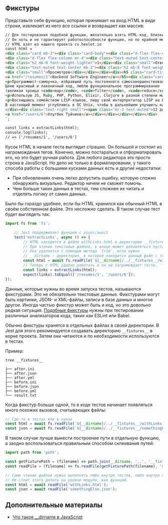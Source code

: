 ## Фикстуры
Представьте себе функцию, которая принимает на вход HTML в виде строки, извлекает из него все ссылки и возвращает как массив:
```html
// Для тестирования подобной функции, желательно взять HTML-код, близкий к реальному.
// Он хоть и не гарантирует работоспособности функции, но по крайней мере даёт хорошее разнообразие по структуре документа.
// HTML взят из нашего проекта cv.hexlet.io
const html = `
<div class="card mb-3"><div class="card-body"><div class="d-flex flex-column flex-sm-row">
<div class="d-flex flex-column mr-4"><div class="text-muted text-center mb-3">
<div class="h2 mb-0 font-weight-lighter">1</div><div class="small">Ответ</div></div>
<div class="text-muted text-center mb-3"><div class="h2 mb-0 font-weight-lighter">7</div>
<div class="small">Просмотров</div></div></div><div><h5 class="card-title">
<a href="/resumes/1">Backend Software Engineer</a></h5><div class="card-text">
<p>Программист-самоучка, избравший путь постоянного самосовершенствования.
Ценю красивый и лаконичный код, люблю функциональное программирование 
(великая троица <code>map</code>, <code>filter</code>, <code>reduce</code>).</p>
<p>Использую JS, Ruby, PHP, Python, Elixir, Clojure в разной степени мастерства.</p>
<p>Восхищаюсь семейством LISP-языков, пишу свой интерпретатор LISP на Elixir.
В настоящий момент углубляюсь в ОС Unix, чтобы в дальнейшем улучшить навыки DevOps.</p>
</div><div class="text-right small"><span class="mr-3 text-muted">12 дней</span>
<a href="/users/6">Улугбек Туйчиев</a></div></div></div></div></div>
`;

const links = extractLinks(html);
console.log(links);
// => ['/resumes/1', '/users/6']
```
Кусок HTML в начале теста выглядит страшно. Он большой и состоит из нагромождения тегов. Конечно, можно постараться и отформатировать его, но это будет ручная работа. Для любого редактора это просто строка в JavaScript. Но дело не только в форматировании, у такого способа работы с большими кусками данных есть и другие недостатки:

- При обновлениях очень легко допустить ошибку, которую сложно обнаружить визуально. Редактор ничем не сможет помочь.
- Чем больше таких данных в тестах, тем сложнее их читать и отделять логику от самих данных.

Было бы гораздо удобнее, если бы HTML хранился как обычный HTML в своём собственном файле. Это несложно сделать. В таком случае тест будет выглядеть так:
```javascript
import fs from 'fs';

    // Jest поддерживает функции с async/await
    test('extractLinks', async () => {
        // HTML находится в файле withLinks.html в директории __fixtures__
        // При чтении текстовых файлов, в конце может добавляться пустая строка.
        // Она удаляется с помощью метода `trim`, если нужно
        // __dirname – директория, в которой находится данный файл с тестами
        const html = await fs.readFile(`${__dirname}/../__fixtures__/withLinks.html`, 'utf-8');
        // Теперь с HTML удобно работать и он не загромождает тесты.
        const links = extractLinks(html);
        expect(links).toEqual(['/resumes/1', '/users/6']);
});
```
Данные, которые нужны во время запуска тестов, называются фикстурами. Это не обязательно текстовые данные. Фикстурами могут быть картинки, JSON- и XML-файлы, записи в базе данных и многое другое. Иногда частью фикстур может быть и код, но это довольно редкая ситуация. [Подобные фикстуры](https://github.com/eslint/eslint/tree/main/tests/fixtures) нужны при тестировании различных анализаторов кода, таких как ESLint или Babel.

Обычно фикстуры хранятся в отдельных файлах в своей директории. В Jest для этого рекомендуется создавать директорию `__fixtures__` в корне проекта. Затем они читаются и по необходимости используются в тестах.

Пример:
```
tree __fixtures__

├── after.ini
├── after.json
├── after.yml
├── before.ini
├── before.json
├── before.yml
└── result.txt
```
Когда фикстур больше одной, то в коде тестов начинает появляться много похожих вызовов, считывающих файлы:
```javascript
// Где-то в тестах или в хуках
const html = await fs.readFile(`${__dirname}/../__fixtures__/withLinks.html`, 'utf-8');
const json = await fs.readFile(`${__dirname}/../__fixtures__/somethingElse.json`, 'utf-8');
```
В таком случае лучше вынести построение пути в отдельную функцию, а заодно воспользоваться правильным способом склеивания путей:
```javascript
import path from 'path';

const getFixturePath = (filename) => path.join(__dirname, '..', '__fixtures__', filename);
const readFile = (filename) => fs.readFile(getFixturePath(filename), 'utf-8');

// Само чтение файлов нужно выполнять либо внутри тестов, либо внутри хуков, например `beforeAll` или `beforeEach`.
// Не стоит этого делать на уровне модуля, вне функций.
const html = await readFile('withLinks.html');
const json = await readFile('somethingElse.json');
```
## Дополнительные материалы
- [Что такое __dirname в JavaScript](https://ru.hexlet.io/blog/posts/chto-takoe-__dirname-v-javascript)